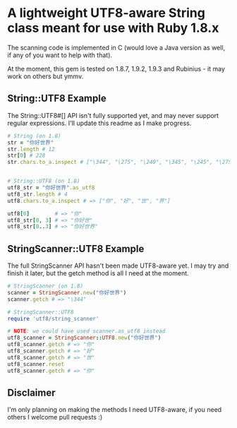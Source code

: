 # A lightweight UTF8-aware String class meant for use with Ruby 1.8.x

The scanning code is implemented in C (would love a Java version as well, if any of you want to help with that).

At the moment, this gem is tested on 1.8.7, 1.9.2, 1.9.3 and Rubinius - it may work on others but ymmv.

## String::UTF8 Example

The String::UTF8#[] API isn't fully supported yet, and may never support regular expressions. I'll update this readme as I make progress.

``` ruby
# String (on 1.8)
str = "你好世界"
str.length # 12
str[0] # 228
str.chars.to_a.inspect # ["\344", "\275", "\240", "\345", "\245", "\275", "\344", "\270", "\226", "\347", "\225", "\214"]


# String::UTF8 (on 1.8)
utf8_str = "你好世界".as_utf8
utf8_str.length # 4
utf8.chars.to_a.inspect # => ["你", "好", "世", "界"]

utf8[0]        # => "你"
utf8_str[0, 3] # => "你好世"
utf8_str[0..3] # => "你好世界"
```

## StringScanner::UTF8 Example

The full StringScanner API hasn't been made UTF8-aware yet. I may try and finish it later, but the getch method is all I need at the moment.

``` ruby
# StringScanner (on 1.8)
scanner = StringScanner.new("你好世界")
scanner.getch # => "\344"

# StringScanner::UTF8
require 'utf8/string_scanner'

# NOTE: we could have used scanner.as_utf8 instead
utf8_scanner = StringScanner::UTF8.new("你好世界")
utf8_scanner.getch # => "你"
utf8_scanner.getch # => "好"
utf8_scanner.getch # => "世"
utf8_scanner.reset
utf8_scanner.getch # => "你"
```

## Disclaimer

I'm only planning on making the methods I need UTF8-aware, if you need others I welcome pull requests :)
